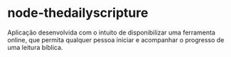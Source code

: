 # node-thedailyscripture
Aplicação desenvolvida com o intuito de disponibilizar uma ferramenta online, que permita qualquer pessoa iniciar e acompanhar o progresso de uma leitura bíblica.
